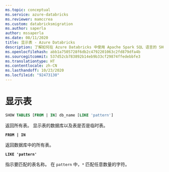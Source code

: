 ```yaml
---
ms.topic: conceptual
ms.service: azure-databricks
ms.reviewer: mamccrea
ms.custom: databricksmigration
ms.author: saperla
author: mssaperla
ms.date: 08/11/2020
title: 显示表 - Azure Databricks
description: 了解如何在 Azure Databricks 中使用 Apache Spark SQL 语言的 SHOW TABLES 语法。
ms.openlocfilehash: abb1a7505728f6db2c4792201063c2fd879dfa4b
ms.sourcegitcommit: 537d52cb783892b14eb9b33cf29874ffedebbfe3
ms.translationtype: HT
ms.contentlocale: zh-CN
ms.lasthandoff: 10/23/2020
ms.locfileid: "92473130"
---
```

# <a name="show-tables"></a>显示表

```sql
SHOW TABLES [FROM | IN] db_name [LIKE 'pattern']
```

返回所有表。 显示表的数据库以及表是否是临时表。

**`FROM | IN`**

返回数据库中的所有表。

**`LIKE 'pattern'`**

指示要匹配的表名称。 在 `pattern` 中，`*` 匹配任意数量的字符。